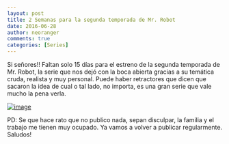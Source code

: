```yaml
---
layout: post
title: 2 Semanas para la segunda temporada de Mr. Robot
date: 2016-06-28
author: neoranger
comments: true
categories: [Series]
---
```

Si señores!! Faltan solo 15 días para el estreno de la segunda temporada de Mr. Robot, la serie que nos dejó con la boca abierta gracias a su temática cruda, realista y muy personal.
Puede haber retractores que dicen que sacaron la idea de cual o tal lado, no importa, es una gran serie que vale mucho la pena verla.

<a href="http://www.neositelinux.com.ar/wp-content/uploads/2016/06/wp-1467124105458.png"><img title="wp-1467124105458" class="alignnone size-full" alt="image" src="http://www.neositelinux.com.ar/wp-content/uploads/2016/06/wp-1467124105458.png" /></a>

PD: Se que hace rato que no publico nada, sepan disculpar, la familia y el trabajo me tienen muy ocupado. Ya vamos a volver a publicar regularmente. Saludos!

